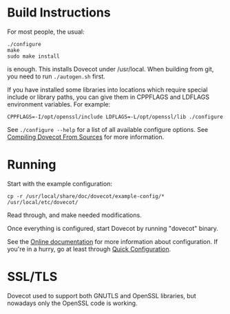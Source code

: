 Build Instructions
==================

For most people, the usual:

```
./configure
make
sudo make install
```

is enough. This installs Dovecot under /usr/local.
When building from git, you need to run `./autogen.sh` first.

If you have installed some libraries into locations which require special include or library paths, you can give them in CPPFLAGS and LDFLAGS environment variables. For example:

`CPPFLAGS=-I/opt/openssl/include LDFLAGS=-L/opt/openssl/lib ./configure`

See `./configure --help` for a list of all available configure options.
See [Compiling Dovecot From Sources](https://doc.dovecot.org/installation_guide/dovecot_community_repositories/compiling_source/) for more information.

Running
=======

Start with the example configuration:

```
cp -r /usr/local/share/doc/dovecot/example-config/* /usr/local/etc/dovecot/
```

Read through, and make needed modifications.

Once everything is configured, start Dovecot by running "dovecot" binary.

See the [Online documentation](https://doc.dovecot.org/configuration_manual/) for more information about configuration. If you're in a hurry, go at least through [Quick Configuration](https://doc.dovecot.org/configuration_manual/quick_configuration/).

SSL/TLS
=======

Dovecot used to support both GNUTLS and OpenSSL libraries, but nowadays only the OpenSSL code is working.

